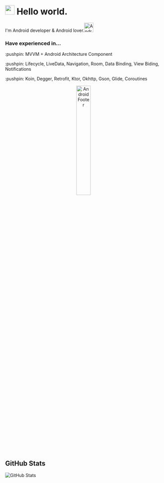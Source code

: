 <h1><img src="https://media.giphy.com/media/hvRJCLFzcasrR4ia7z/giphy.gif" width="30"/> Hello world.</h1>
<p>I'm Android developer & Android lover.<img alt="Android" src="https://user-images.githubusercontent.com/32310775/154116690-47a607de-be70-44ae-abb8-e2e3349cb443.png" width="30" /></p>
<h3>Have experienced in...</h3>
<p>:pushpin: MVVM + Android Architecture Component</p>
<p>:pushpin: Lifecycle, LiveData, Navigation, Room, Data Binding, View Biding, Notifications
<p>:pushpin: Koin, Degger, Retrofit, Ktor, Okhttp, Gson, Glide, Coroutines</p>
<p align="center">
  <img alt="AndroidFooter" src="https://upload.wikimedia.org/wikipedia/commons/3/31/Android_robot_head.svg" width="30%"/>
</p>

<h2>GitHub Stats</h2>
<p><img src="https://github-readme-stats.vercel.app/api?username=PeachGenZ&amp;show_icons=true" alt="GitHub Stats"></p>


<!--![image](https://user-images.githubusercontent.com/32310775/154116690-47a607de-be70-44ae-abb8-e2e3349cb443.png)

**PeachGenZ/PeachGenZ** is a ✨ _special_ ✨ repository because its `README.md` (this file) appears on your GitHub profile.

Here are some ideas to get you started:

- 🔭 I’m currently working on ...
- 🌱 I’m currently learning ...
- 👯 I’m looking to collaborate on ...
- 🤔 I’m looking for help with ...
- 💬 Ask me about ...
- 📫 How to reach me: ...
- 😄 Pronouns: ...
- ⚡ Fun fact: ...
-->
